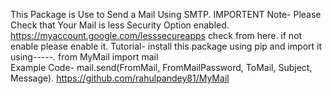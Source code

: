 This Package is Use to Send a Mail Using SMTP.
IMPORTENT Note- Please Check that Your Mail is less Security Option enabled.
https://myaccount.google.com/lesssecureapps check from here. if not enable please enable it.
Tutorial- install this package using pip
and import it using-----.
from MyMail import mail  
Example Code- mail.send(FromMail, FromMailPassword, ToMail, Subject, Message).
https://github.com/rahulpandey81/MyMail